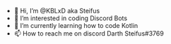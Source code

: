 - 👋 Hi, I’m @KBLxD aka Steifus
- 👀 I’m interested in coding Discord Bots
- 🌱 I’m currently learning how to code Kotlin
- 📫 How to reach me on discord Darth Steifus#3769

<!---
KBLxD/KBLxD is a ✨ special ✨ repository because its `README.md` (this file) appears on your GitHub profile.
You can click the Preview link to take a look at your changes.
--->
